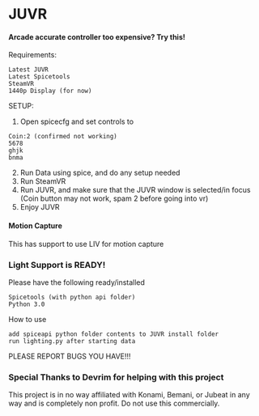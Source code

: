 # JUVR

#### Arcade accurate controller too expensive? Try this!

Requirements:
```
Latest JUVR
Latest Spicetools
SteamVR
1440p Display (for now)
```
SETUP:
1. Open spicecfg and set controls to 
```
Coin:2 (confirmed not working)
5678 
ghjk 
bnma
```
2. Run Data using spice, and do any setup needed
3. Run SteamVR
5. Run JUVR, and make sure that the JUVR window is selected/in focus
(Coin button may not work, spam 2 before going into vr)
6. Enjoy JUVR

#### Motion Capture
This has support to use LIV for motion capture

### Light Support is READY!
Please have the following ready/installed
```
Spicetools (with python api folder)
Python 3.0
```

How to use
```
add spiceapi python folder contents to JUVR install folder
run lighting.py after starting data
```
PLEASE REPORT BUGS YOU HAVE!!!

### Special Thanks to Devrim for helping with this project 


This project is in no way affiliated with Konami, Bemani, or Jubeat in any way and is completely non profit. Do not use this commercially. 

